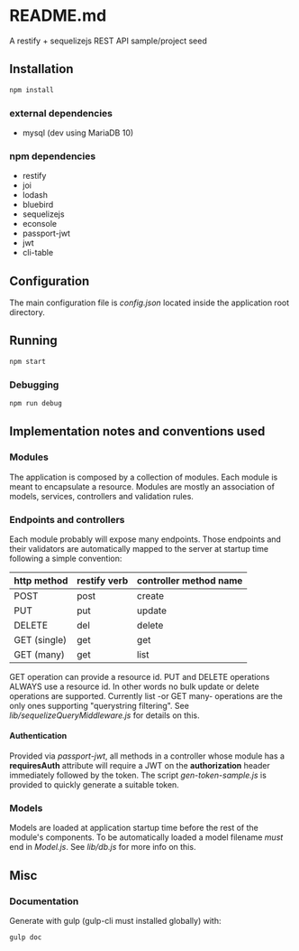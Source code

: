 # README.md

A restify + sequelizejs REST API sample/project seed

## Installation

```bash
npm install
```

### external dependencies

* mysql (dev using MariaDB 10)

### npm dependencies

* restify
* joi
* lodash
* bluebird
* sequelizejs
* econsole
* passport-jwt
* jwt
* cli-table

## Configuration

The main configuration file is *config.json* located inside the application root directory.

## Running

```bash
npm start
```

### Debugging

```bash
npm run debug
```

## Implementation notes and conventions used

### Modules

The application is composed by a collection of modules. Each module is meant to encapsulate a resource.
Modules are mostly an association of models, services, controllers and validation rules.

### Endpoints and controllers

Each module probably will expose many endpoints. Those endpoints and their validators are automatically mapped to the server at startup time following a simple convention:

http method		| restify verb	| controller method name
--------------|---------------|-----------------------
POST			    | post			    | create
PUT				    | put			      | update
DELETE			  | del			      | delete
GET	(single)	| get			      | get
GET (many)		| get			      | list

GET operation can provide a resource id. PUT and DELETE operations ALWAYS use a resource id. In other words no bulk update or delete operations are supported.
Currently list -or GET many- operations are the only ones supporting "querystring filtering".
See *lib/sequelizeQueryMiddleware.js* for details on this.

#### Authentication

Provided via *passport-jwt*, all methods in a controller whose module has a **requiresAuth** attribute will require a JWT on the **authorization** header immediately followed by the token.
The script *gen-token-sample.js* is provided to quickly generate a suitable token.

### Models

Models are loaded at application startup time before the rest of the module's components.
To be automatically loaded a model filename *must* end in *Model.js*. See *lib/db.js* for more info on this.

## Misc

### Documentation

Generate with gulp (gulp-cli must installed globally) with:

```bash
gulp doc
```
